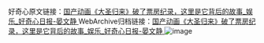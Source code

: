 好奇心原文链接：[国产动画《大圣归来》破了票房纪录，这里是它背后的故事_娱乐_好奇心日报-晏文静 ](https://www.qdaily.com/articles/10792.html)
WebArchive归档链接：[国产动画《大圣归来》破了票房纪录，这里是它背后的故事_娱乐_好奇心日报-晏文静 ](http://web.archive.org/web/20161029202132/http://www.qdaily.com:80/articles/10792.html)
![image](http://ww3.sinaimg.cn/large/007d5XDply1g3wg1yituaj30u09jhx6q)